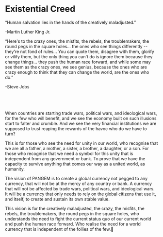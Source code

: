 # Existential Creed
“Human salvation lies in the hands of the creatively maladjusted.”

-Martin Luther King Jr.


“Here's to the crazy ones, the misfits, the rebels, the troublemakers, the round pegs in the square holes... the ones who see things differently -- they're not fond of rules... You can quote them, disagree with them, glorify or vilify them, but the only thing you can't do is ignore them because they change things... they push the human race forward, and while some may see them as the crazy ones, we see genius, because the ones who are crazy enough to think that they can change the world, are the ones who do.”

-Steve Jobs

<br>

#


When countries are starting trade wars, political wars, and ideological wars, for the few who will benefit, and we see the economy built on such illusions start to falter and crumble. And we see the very financial institutions we are supposed to trust reaping the rewards of the havoc who do we have to turn?

This is for those who see the need for unity in our world, who recognise that we are all a father, a mother, a sister, a brother, a daughter, or a son. For those who recognise that we need a symbol for this unity that is independent from any government or bank. To prove that we have the capacity to survive anything that comes our way as a united world, as humanity.

The vision of PANGEM is to create a global currency not pegged to any currency, that will not be at the mercy of any country or bank. A currency that will not be affected by trade wars, political wars, and ideological wars. It will be a currency that only needs to rely on the global citizens that use it, and itself, to create and sustain its own stable value.

This vision is for the creatively maladjusted, the crazy, the misfits, the rebels, the troublemakers, the round pegs in the square holes, who understands the need to fight the current status quo of our current world and push the human race forward. Who realise the need for a world currency that is independent of the follies of the few.
